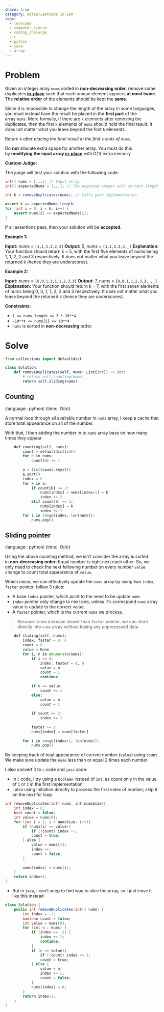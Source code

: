 ```yaml
---
share: true
catagory: notes/Leetcode 10-100
tags:
  - leetcode
  - computer_sience
  - coding_chalenge
  - c
  - python
  - java
  - array
---
```


# Problem

Given an integer array `nums` sorted in **non-decreasing order**, remove some duplicates [**in-place**](https://en.wikipedia.org/wiki/In-place_algorithm) such that each unique element appears **at most twice**. The **relative order** of the elements should be kept the **same**.

Since it is impossible to change the length of the array in some languages, you must instead have the result be placed in the **first part** of the array `nums`. More formally, if there are `k` elements after removing the duplicates, then the first `k` elements of `nums` should hold the final result. It does not matter what you leave beyond the first `k` elements.

Return `k` _after placing the final result in the first_ `k` _slots of_ `nums`.

Do **not** allocate extra space for another array. You must do this by **modifying the input array [in-place](https://en.wikipedia.org/wiki/In-place_algorithm)** with O(1) extra memory.

**Custom Judge:**

The judge will test your solution with the following code:
```java
int[] nums = [...]; // Input array
int[] expectedNums = [...]; // The expected answer with correct length

int k = removeDuplicates(nums); // Calls your implementation

assert k == expectedNums.length;
for (int i = 0; i < k; i++) {
    assert nums[i] == expectedNums[i];
}
```
If all assertions pass, then your solution will be **accepted**.

**Example 1:**

**Input:** nums = `[1,1,1,2,2,3]`
**Output:** 5, nums = `[1,1,2,2,3,_]`
**Explanation:** Your function should return k = 5, with the first five elements of nums being 1, 1, 2, 2 and 3 respectively.
It does not matter what you leave beyond the returned k (hence they are underscores).

**Example 2:**

**Input:** nums = `[0,0,1,1,1,1,2,3,3]`
**Output:** 7, nums = `[0,0,1,1,2,3,3,_,_]`
**Explanation:** Your function should return k = 7, with the first seven elements of nums being 0, 0, 1, 1, 2, 3 and 3 respectively.
It does not matter what you leave beyond the returned k (hence they are underscores).

**Constraints:**

- `1 <= nums.length <= 3 * 10**4`
- `-10**4 <= nums[i] <= 10**4`
- `nums` is sorted in **non-decreasing** order.

# Solve

```python
from collections import defaultdict

class Solution:
    def removeDuplicates(self, nums: List[int]) -> int:
        # return self.counting(nums)
        return self.sliding(nums)
```

## Counting
(language:: python) (time:: O(n))

A normal loop through all available number in `nums` array, I keep a cache that store total appearance on all of the number.

With that, I then adding the number in to `nums` array base on how many times they appear

```python 
    def counting(self, nums):
        count = defaultdict(int)
        for n in nums:
            count[n] += 1
        
        a = list(count.keys())
        a.sort()
        index = 0
        for k in a:
            if count[k] >= 2:
                nums[index] = nums[index+1] = k
                index += 2
            elif count[k] == 1:
                nums[index] = k
                index += 1
        for i in range(index, len(nums)):
            nums.pop()
```

## Sliding pointer
(language:: python) (time:: O(n))

Using the above counting method, we isn't consider the array is  sorted in **non-decreasing order**: Equal number is right next each other. So, we only need to check the next following number on every number `value` change to count total appearance of `value`. 

Which mean, we can effectively update the `nums` array by using two `index`, `faster` pointer, follow 3 rules:
- A base `index` pointer, which point to the need to be update `nums`
- `index` pointer only change to next one, unless it's correspond `nums` array value is update to the correct value.
- A `faster` pointer, which is the current `nums` we process.

> Because `index` increase slower than `faster` pointer, we can store directly into `nums` array without losing any unprocessed data 

```python
    def sliding(self, nums):
        index, faster = 0, 0
        count = 0
        value = None
        for i, n in enumerate(nums):
            if i == 0:
                index, faster = 0, 0
                value = n
                count = 1
                continue
            
            if n == value:
                count += 1
            else:
                value = n
                count = 1
        
            if count <= 2:
                index += 1
            
            faster += 1
            nums[index] = nums[faster]
       
        for i in range(index+1, len(nums)):
            nums.pop()
```

By keeping track of total appearance of current number (`value`) using `count`. We make sure update the `nums` less than or equal 2 times each number  

I also convert it to `c` code and `java` code:
- In `c` code, i try using a `boolean` instead of `int`, as count only in the value of `1` or `2` in the first implementation
- I also using initiation directly to process the first index of number, skip it on the next for loop 
```c
int removeDuplicates(int* nums, int numsSize){
    int index = 0;
    bool count = false;
    int value = nums[0];
    for (int i = 1; i < numsSize; i++){
        if (nums[i] == value){
            if (!count) index ++;
            count = true;
        } else {
            value = nums[i];
            index ++;
            count = false;
        }
        
        nums[index] = nums[i];
    }
    return index+1;
}
```

- But in `java`, i can't seep to find way to slice the array, so I just leave it like this instead
```java
class Solution {
    public int removeDuplicates(int[] nums) {
        int index = -1;
        boolean count = false;
        int value = nums[0];
        for (int n : nums) {
            if (index == -1) {
                index += 1;
                continue;
            }
            if (n == value){
                if (!count) index += 1;
                count = true;
            } else {
                value = n;
                index += 1;
                count = false;
            }
            nums[index] = n;
        }
        return index+1;
    }
}
```
